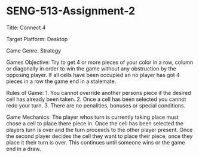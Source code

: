 # SENG-513-Assignment-2

Title: Connect 4

Target Platform: Desktop

Game Genre: Strategy

Games Objective: Try to get 4 or more pieces of your color in a row, column or diagonally in order to win the game without any obstruction by the opposing player. If all cells have been occupied an no player has got 4 pieces in a row the game end in a stalemate.

Rules of Game: 1. You cannot override another persons piece if the desired cell has already been taken.
               2. Once a cell has been selected you cannot redo your turn.
               3. There are no penalities, bonuses or special conditions.

Game Mechanics: The player whos turn is currently taking place must chose a cell to place there piece in. Once the cell has been selected the players turn is over and the turn proceeds to the other player present. Once the second player decides the cell they want to place their piece, once they place it their turn is over. This continues until someone wins or the game end in a draw. 
